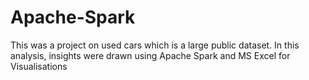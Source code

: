 # Apache-Spark
This was a project on used cars which is a large public dataset. In this analysis, insights were drawn using Apache Spark and MS Excel for Visualisations

